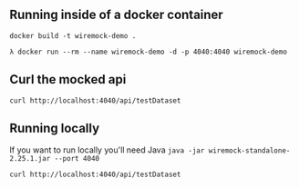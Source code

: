## Running inside of a docker container
`docker build -t wiremock-demo .`

`λ docker run --rm --name wiremock-demo -d -p 4040:4040 wiremock-demo`

## Curl the mocked api
`curl http://localhost:4040/api/testDataset`

## Running locally
If you want to run locally you'll need Java
`java -jar wiremock-standalone-2.25.1.jar --port 4040`

`curl http://localhost:4040/api/testDataset`

